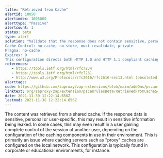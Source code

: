 ```yaml
---
title: "Retrieved from Cache"
alertid: 10050
alertindex: 1005000
alerttype: "Passive"
alertcount: 1
status: beta
type: alert
solution: "Validate that the response does not contain sensitive, personal or user-specific information.  If it does, consider the use of the following HTTP response headers, to limit, or prevent the content being stored and retrieved from the cache by another user:
Cache-Control: no-cache, no-store, must-revalidate, private
Pragma: no-cache
Expires: 0
This configuration directs both HTTP 1.0 and HTTP 1.1 compliant caching servers to not store the response, and to not retrieve the response (without validation) from the cache, in response to a similar request."
references:
   - https://tools.ietf.org/html/rfc7234
   - https://tools.ietf.org/html/rfc7231
   - http://www.w3.org/Protocols/rfc2616/rfc2616-sec13.html (obsoleted by rfc7234)
alerttags: 
code: https://github.com/zaproxy/zap-extensions/blob/main/addOns/pscanrulesBeta/src/main/java/org/zaproxy/zap/extension/pscanrulesBeta/RetrievedFromCacheScanRule.java
linktext: org/zaproxy/zap/extension/pscanrulesBeta/RetrievedFromCacheScanRule.java
date: 2021-11-30 12:22:14.656Z
lastmod: 2021-11-30 12:22:14.656Z
---
```

The content was retrieved from a shared cache. If the response data is sensitive, personal or user-specific, this may result in sensitive information being leaked. In some cases, this may even result in a user gaining complete control of the session of another user, depending on the configuration of the caching components in use in their environment. This is primarily an issue where caching servers such as "proxy" caches are configured on the local network. This configuration is typically found in corporate or educational environments, for instance. 
